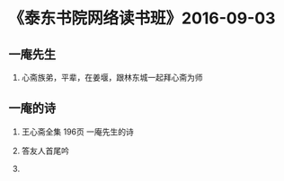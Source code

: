 # 《泰东书院网络读书班》2016-09-03

## 一庵先生

1. 心斋族弟，平辈，在姜堰，跟林东城一起拜心斋为师

## 一庵的诗

1. 王心斋全集 196页 一庵先生的诗

2. 答友人首尾吟

3. 
